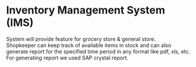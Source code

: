 #  Inventory Management System (IMS)  
System will provide feature for grocery store & general store.  
Shopkeeper can keep track of available items in stock and can also generate report for the specified time period in any format like pdf, xls, etc.  For generating report we used SAP crystal report.
